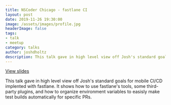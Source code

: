 ```yaml
---
title: NSCoder Chicago - fastlane CI
layout: post
date: 2019-11-26 19:30:00
image: /assets/images/profile.jpg
headerImage: false
tags:
- talk
- meetup
category: talks
author: joshdholtz
description: This talk gave in high level view off Josh's standard goals for mobile CI/CD implented with fastlane.
---
```


[View slides](/assets/talks/2019-11-26_NSCoderChicago_fastlane-ci/fastlane-ci-slides.pdf)

This talk gave in high level view off Josh's standard goals for mobile CI/CD implented with fastlane. It shows how to use fastlane's tools, some third-party plugins, and how to organize environment variables to easisly make test builds automatically for specific PRs.
